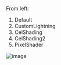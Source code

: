 From left:
1. Default
2. CustomLightning
3. CelShading
4. CelShading2
5. PixelShader
   
![image](https://github.com/user-attachments/assets/bd29f401-61e4-4c82-88a1-6ffdafd4c71b)


